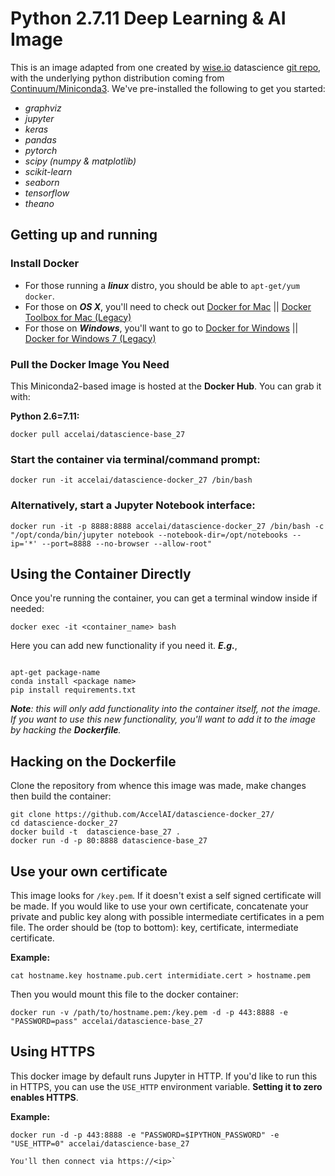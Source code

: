 # Python 2.7.11 Deep Learning & AI  Image

This is an image adapted from one created by [wise.io](http://wise.io) datascience [git repo](https://github.com/wiseio/datascience-docker), with the underlying python distribution coming from [Continuum/Miniconda3](http://continuum.io).  We've pre-installed the following to get you started:

  - _graphviz_ 
  - _jupyter_ 
  - _keras_ 
  - _pandas_ 
  - _pytorch_ 
  - _scipy (numpy & matplotlib)_
  - _scikit-learn_ 
  - _seaborn_ 
  - _tensorflow_ 
  - _theano_ 


## Getting up and running

### Install Docker

 - For those running a **_linux_** distro, you should be able to `apt-get/yum docker`. 
 - For those on **_OS X_**, you'll need to check out [Docker for Mac](https://www.docker.com/docker-mac) || [Docker Toolbox for Mac (Legacy)](https://docs.docker.com/toolbox/toolbox_install_mac/) 
 - For those on **_Windows_**, you'll want to go to [Docker for Windows](https://www.docker.com/docker-windows) || [Docker for Windows 7 (Legacy)](https://docs.docker.com/toolbox/toolbox_install_windows/)

### Pull the Docker Image You Need

This Miniconda2-based image is hosted at the **Docker Hub**. You can grab it with:

**Python 2.6=7.11:**    
```
docker pull accelai/datascience-base_27
```

### Start the container via terminal/command prompt:

```
docker run -it accelai/datascience-docker_27 /bin/bash
```
    
### Alternatively, start a Jupyter Notebook interface:

```
docker run -it -p 8888:8888 accelai/datascience-docker_27 /bin/bash -c "/opt/conda/bin/jupyter notebook --notebook-dir=/opt/notebooks --ip='*' --port=8888 --no-browser --allow-root"
```

## Using the Container Directly

Once you're running the container, you can get a terminal window inside if needed:

```
docker exec -it <container_name> bash
```

Here you can add new functionality if you need it. **_E.g._**, 

```

apt-get package-name
conda install <package name>
pip install requirements.txt

```

_**Note**:  this will only add functionality into the container itself, not the image. If you want to use this new functionality, you'll want to add it to the image by hacking the **Dockerfile**._


## Hacking on the Dockerfile

Clone the repository from whence this image was made, make changes then build the container:

```
git clone https://github.com/AccelAI/datascience-docker_27/
cd datascience-docker_27
docker build -t  datascience-base_27 .
docker run -d -p 80:8888 datascience-base_27
```

## Use your own certificate
This image looks for `/key.pem`. If it doesn't exist a self signed certificate will be made. If you would like to use your own certificate, concatenate your private and public key along with possible intermediate certificates in a pem file. The order should be (top to bottom): key, certificate, intermediate certificate.

**Example:**

```
cat hostname.key hostname.pub.cert intermidiate.cert > hostname.pem
```

Then you would mount this file to the docker container:

```
docker run -v /path/to/hostname.pem:/key.pem -d -p 443:8888 -e "PASSWORD=pass" accelai/datascience-base_27
```

## Using HTTPS
This docker image by default runs Jupyter in HTTP.  If you'd like to run this in HTTPS,
you can use the `USE_HTTP` environment variable.  **Setting it to zero enables HTTPS**.

**Example:**

```
docker run -d -p 443:8888 -e "PASSWORD=$IPYTHON_PASSWORD" -e "USE_HTTP=0" accelai/datascience-base_27

You'll then connect via https://<ip>`
```
